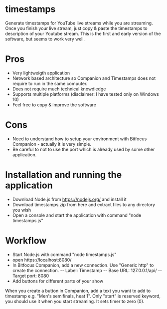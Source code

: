 # timestamps
Generate timestamps for YouTube live streams while you are streaming. Once you finish your live stream, just copy & paste the timestamps to description of your Youtube stream.
This is the first and early version of the software, but seems to work very well.
# Pros
- Very lightweigth application
- Network based architecture so Companion and Timestamps does not require to run in the same computer.
- Does not require much technical knowdledge
- Supports multiple platforms (disclaimer: I have tested only on Windows 10)
- Feel free to copy & improve the software

# Cons
- Need to understand how to setup your environment with Bitfocus Companion - actually it is very simple.
- Be careful to not to use the port which is already used by some other application.

# Installation and running the application
- Download Node.js from https://nodejs.org/ and install it
- Download timestamps.zip from here and extract files to any directory you wish
- Open a console and start the application with command "node timestamps.js"
  
# Workflow
- Start Node.js with command "node timestamps.js"
- open https://localhost:8080/
- In Bitfocus Companion, add a new connection. Use "Generic http" to create the connection.
-- Label: Timestamp
-- Base URL: 127.0.0.1/api/
-- Target port: 8080
- Add buttons for different parts of your show

When you create a button in Companion, add a text you want to add to timestamp e.g. "Men's semifinals, heat 1". Only "start" is reserved keyword, you should use it when you start streaming. It sets timer to zero (0).

